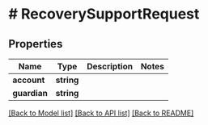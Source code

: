 # # RecoverySupportRequest

## Properties

Name | Type | Description | Notes
------------ | ------------- | ------------- | -------------
**account** | **string** |  |
**guardian** | **string** |  |

[[Back to Model list]](../../README.md#models) [[Back to API list]](../../README.md#endpoints) [[Back to README]](../../README.md)
